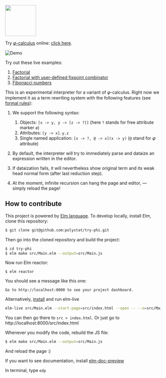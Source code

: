 <img src="https://www.yegor256.com/images/books/elegant-objects/cactus.svg" height="100px" />

Try [𝜑-calculus](https://www.eolang.org) online: [click here](https://polystat.github.io/try-phi/).

![Demo](images/demo.gif)

Try out these live examples:

1. [Factorial](https://polystat.github.io/try-phi/?snippet=%5B+factorial+-%3E%0A++%5B+n+-%3E+%3F%0A++%2C+%40+-%3E+n.less%28_1+-%3E+2%29.if%28_1+-%3E+1%29%28_2+-%3E%0A++++++n.mul%28_1+-%3E+factorial%28n+-%3E+n.sub%28_1+-%3E+1%29%29%29%0A++++%29%0A++%5D%0A%5D.factorial%28n+-%3E+10%29)
2. [Factorial with user-defined fixpoint combinator](https://polystat.github.io/try-phi/?snippet=%5B+fix+-%3E%0A++%5B+f+-%3E+%3F%0A++%2C+%40+-%3E+f%28x+-%3E+fix%28f+-%3E+f%29%29%0A++%5D%0A%5D.fix%28f+-%3E+%5Bx+-%3E+%3F%2C+n+-%3E+%3F%2C%0A++%40+-%3E+n.less%28_1+-%3E+2%29.if%28_1+-%3E+1%29%28%0A++++_2+-%3E+n.mul%28_1+-%3E+x%28n+-%3E+n.sub%28_1+-%3E+1%29%29%29%0A++%29%0A%5D%29%28n+-%3E+5%29)
3. [Fibonacci numbers](https://polystat.github.io/try-phi/?snippet=%5B+fib+-%3E%0A++%5B+n+-%3E+%3F%0A++%2C+%40+-%3E+n.less%28_1+-%3E+2%29.if%28%0A++++++_1+-%3E+n%0A++++%29%28%0A++++++_2+-%3E+fib%28n+-%3E+n.sub%28_1+-%3E+1%29%29.add%28_1+-%3E+fib%28n+-%3E+n.sub%28_1+-%3E+2%29%29%29%0A++++%29%0A++%5D%0A%5D.fib%28n+-%3E+7%29)

This is an experimental interpreter for a variant of 𝜑-calculus.
Right now we implement it as a term rewriting system with the following features (see [formal rules](images/untyped-calculus-rules.png)):

1. We support the following syntax:

    1. Objects: `[x -> y, y -> [z -> ?]]` (here `?` stands for free attribute marker `ø`)
    2. Attributes: `[y -> x].y.z`
    3. Single named application: `[x -> ?, @ -> x](x -> y)` (`@` stand for 𝜑 attribute)

2. By default, the interpreter will try to immediately parse and dataize an expression written in the editor.

3. If dataization fails, it will nevertheless show original term and its weak head normal form (after last reduction step).

4. At the moment, infinite recursion can hang the page and editor, — simply reload the page!

## How to contribute

This project is powered by [Elm language](https://elm-lang.org).
To develop locally, install Elm, clone this repository:

```sh
$ git clone git@github.com:polystat/try-phi.git
```

Then go into the cloned repository and build the project:

```sh
$ cd try-phi
$ elm make src/Main.elm --output=src/Main.js
```

Now run Elm reactor:

```
$ elm reactor
```

You should see a message like this one:

```
Go to http://localhost:8000 to see your project dashboard.
```

Alternatively, [install](https://github.com/wking-io/elm-live) and run elm-live

```sh
elm-live src/Main.elm --start-page=src/index.html --open -- --o=src/Main.js
```

You can then go there to `src > index.html`.
Or just go to http://localhost:8000/src/index.html


Whenever you modify the code, rebuild the JS file:

```sh
$ elm make src/Main.elm --output=src/Main.js
```

And reload the page :)

If you want to see documentation, install [elm-doc-preview](https://github.com/dmy/elm-doc-preview)

In terminal, type `edp`
